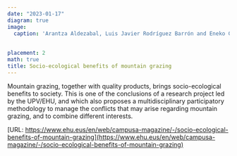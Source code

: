 ```yaml
---
date: "2023-01-17"
diagram: true
image:
  caption: 'Arantza Aldezabal, Luis Javier Rodríguez Barrón and Eneko Garmendia. Image credit: Nuria González. UPV/EHU'
  
  
placement: 2
math: true
title: Socio-ecological benefits of mountain grazing 
---
```


Mountain grazing, together with quality products, brings socio-ecological benefits to society. This is one of the conclusions of a research project led by the UPV/EHU, and which also proposes a multidisciplinary participatory methodology to manage the conflicts that may arise regarding mountain grazing, and to combine different interests. 

[URL: https://www.ehu.eus/en/web/campusa-magazine/-/socio-ecological-benefits-of-mountain-grazing](https://www.ehu.eus/en/web/campusa-magazine/-/socio-ecological-benefits-of-mountain-grazing) 
